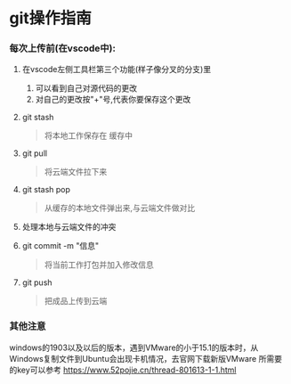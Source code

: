 # git操作指南

### 每次上传前(在vscode中):

1. 在vscode左侧工具栏第三个功能(样子像分叉的分支)里

    1. 可以看到自己对源代码的更改
    2. 对自己的更改按"+"号,代表你要保存这个更改

2. git stash

    >将本地工作保存在 缓存中

3. git pull

    > 将云端文件拉下来

4. git stash pop

    > 从缓存的本地文件弹出来,与云端文件做对比

5. 处理本地与云端文件的冲突

6. git commit -m "信息" 

    >  将当前工作打包并加入修改信息

7. git push

    > 把成品上传到云端

### 其他注意
windows的1903以及以后的版本，遇到VMware的小于15.1的版本时，从Windows复制文件到Ubuntu会出现卡机情况，去官网下载新版VMware
所需要的key可以参考
https://www.52pojie.cn/thread-801613-1-1.html